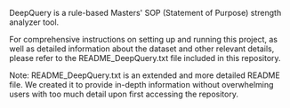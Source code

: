 DeepQuery is a rule-based Masters' SOP (Statement of Purpose) strength analyzer tool.

For comprehensive instructions on setting up and running this project, as well as detailed information about the dataset and other relevant details, please refer to the README_DeepQuery.txt file included in this repository.

Note: README_DeepQuery.txt is an extended and more detailed README file. We created it to provide in-depth information without overwhelming users with too much detail upon first accessing the repository.
